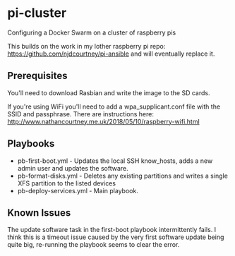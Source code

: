 # pi-cluster
Configuring a Docker Swarm on a cluster of raspberry pis

This builds on the work in my lother raspberry pi repo: https://github.com/njdcourtney/pi-ansible and will eventually replace it.

## Prerequisites

You'll need to download Rasbian and write the image to the SD cards.

If you're using WiFi you'll need to add a wpa_supplicant.conf file with the SSID and passphrase. There are instructions here: http://www.nathancourtney.me.uk/2018/05/10/raspberry-wifi.html

## Playbooks

* pb-first-boot.yml - Updates the local SSH know_hosts, adds a new admin user and updates the software.
* pb-format-disks.yml - Deletes any existing partitions and writes a single XFS partition to the listed devices
* pb-deploy-services.yml - Main playbook.

## Known Issues

The update software task in the first-boot playbook intermittently fails. I think this is a timeout issue caused by the very first software update being quite big, re-running the playbook seems to clear the error.